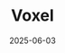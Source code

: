 ---  
layout: startup_page  
title: "Voxel"  
id: "voxelai.com"  
permalink: "/voxelvoxelai.com06032025/"  
website: "https://www.voxelai.com/"  
funding_round: "Series B"  
funding_amount: "$44M"  
investors: "NewRoad Capital Partners, Eclipse, Rite Hite, Tokio Marine, MTech, HG Ventures, Whitestone"  
about: "Voxel is an AI company revolutionizing workplace safety and risk by identifying potential hazards and unsafe behaviors in real-time. Their AI-powered site visibility platform integrates with existing security cameras to provide actionable insights, helping organizations proactively mitigate risks in industrial environments. Voxel's platform transforms video footage into insights, empowering companies to build safer and more efficient workplaces."  
markets: "AI, Industrial Safety, Computer Vision"  
hq: "San Francisco, California, United States"  
founded_year: "2020"  
linkedin: "https://www.linkedin.com/company/voxelai"  
twitter: ""  
instagram: ""  
facebook: ""  
crunchbase: "https://www.crunchbase.com/organization/voxel-9173"  
pitchbook: ""  

date_display: "03-Jun-2025"  
date: "2025-06-03"

# SEO Optimization  
meta_title: "Voxel - Series B Funding ($44M)"  
meta_description: "Voxel, Voxel is an AI company revolutionizing workplace safety and risk by identifying potential hazards and unsafe behaviors in real-time. Their AI-powered ..."  
meta_keywords: "Voxel, AI, Industrial Safety, Computer Vision, Series B funding"  
canonical_url: "https://startup.projectstartups.com/voxelvoxelai.com06032025/"  
---